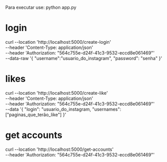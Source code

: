 Para executar use: 
python app.py


<!-- API -->

# login
curl --location 'http://localhost:5000/create-login' \
--header 'Content-Type: application/json' \
--header 'Authorization: "564c755e-d24f-41c3-9532-eccd8e061469"' \
--data-raw '{
    "username":"usuario_do_instagram",
    "password": "senha"
}'

# likes
curl --location 'http://localhost:5000/create-like' \
--header 'Content-Type: application/json' \
--header 'Authorization: "564c755e-d24f-41c3-9532-eccd8e061469"' \
--data '{
    "login": "usuario_do_instagram,
    "usernames": ["paginas_que_terão_like"]
}'

# get accounts
curl --location 'http://localhost:5000/get-accounts'\
--header 'Authorization: "564c755e-d24f-41c3-9532-eccd8e061469"' 